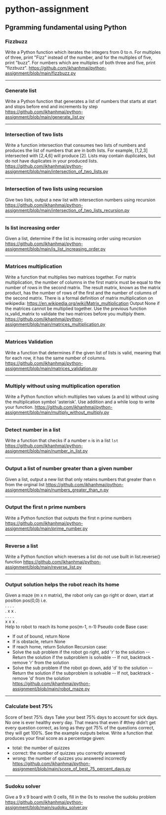 # python-assignment #

## Pgramming fundamental using Python ##

### Fizzbuzz
Write a Python function which iterates the integers from 0 to n. For multiples of three, print "Fizz"
instead of the number, and for the multiples of five, print "buzz". For numbers which are multiples
of both three and five, print "fizzbuzz".
https://github.com/ikhanhmai/python-assignment/blob/main/fizzbuzz.py

---
### Generate list
Write a Python function that generates a list of numbers that starts at start and stops before end
and increments by step
https://github.com/ikhanhmai/python-assignment/blob/main/generate_list.py

---
### Intersection of two lists
Write a function intersection that consumes two lists of numbers and produces the list of numbers
that are in both lists. For example, [1,2,3] intersected with [2,4,6] will produce [2].
Lists may contain duplicates, but do not have duplicates in your produced lists.
https://github.com/ikhanhmai/python-assignment/blob/main/intersection_of_two_lists.py

---
### Intersection of two lists using recursion
Give two lists, output a new list with intersection numbers using recursion
https://github.com/ikhanhmai/python-assignment/blob/main/intersection_of_two_lists_recursion.py

---
### Is list increasing order
Given a list, determine if the list is increasing order using recursion
https://github.com/ikhanhmai/python-assignment/blob/main/is_list_increasing_order.py

---
### Matrices multiplication
Write a function that multiplies two matrices together. For matrix multiplication, the number of
columns in the first matrix must be equal to the number of rows in the second matrix. The result
matrix, known as the matrix product, has the number of rows of the first and the number of
columns of the second matrix.
There is a formal definition of matrix multiplication on wikipedia: https://en.wikipedia.org/wiki/Matrix_multiplication
Output None if the matrices cannot be multiplied together. Use the previous function
is_valid_matrix to validate the two matrices before you multiply them.
https://github.com/ikhanhmai/python-assignment/blob/main/matrices_multiplication.py

---
### Matrices Validation
Write a function that determines if the given list of lists is valid, meaning that for each row, it has
the same number of columns.
https://github.com/ikhanhmai/python-assignment/blob/main/matrices_validation.py

---
### Multiply without using multiplication operation
Write a Python function which multiplies two values (a and b) without using the multiplication
symbol 'asterisk'. Use addition and a while loop to write your function.
https://github.com/ikhanhmai/python-assignment/blob/main/multiply_without_multiply.py

---
### Detect number in a list
Write a function that checks if a number `n` is in a list `lst`
https://github.com/ikhanhmai/python-assignment/blob/main/number_in_list.py

---
### Output a list of number greater than a given number 
Given a list, output a new list that only retains numbers that greater than n from the orginal list
https://github.com/ikhanhmai/python-assignment/blob/main/numbers_greater_than_n.py

---
### Output the first n prime numbers
Write a Python function that outputs the first n prime numbers
https://github.com/ikhanhmai/python-assignment/blob/main/prime_number.py

---
### Reverse a list
Write a Python function which reverses a list
do not use built in list.reverse() function
https://github.com/ikhanhmai/python-assignment/blob/main/reverse_list.py

---
### Output solution helps the robot reach its home
Given a maze (m x n matrix), the robot only can go right or down, start at position pos(0,0)
i.e.  
. . . .  
. x x .  
. . . .  
x x x .  
Help to robot to reach its home pos(m-1, n-1)
Pseudo code 
Base case:
- If out of bound, return None
- If is obstacle, return None 
- If reach home, return Solution 
Recursion case:
- Solve the sub problem if the robot go right, add 'r' to the solution
-- Return the solution if the subproblem is solvable
-- If not, backtrack - remove 'r' from the solution
- Solve the sub problem if the robot go down, add 'd' to the solution
-- Return the solution if the subproblem is solvable
-- If not, backtrack - remove 'd' from the solution  
https://github.com/ikhanhmai/python-assignment/blob/main/robot_maze.py

---
### Calculate best 75%
Score of best 75% days
Take your best 75% days to account for sick
days. No one is ever healthy every day. That means that even if #they didn’t get every question
correct, as long as they got 75% of the questions correct, they will get 100%. See the example
outputs below.
Write a function that produces your final score as a percentage given:
- total: the number of quizzes
- correct: the number of quizzes you correctly answered
- wrong: the number of quizzes you answered incorrectly  
https://github.com/ikhanhmai/python-assignment/blob/main/score_of_best_75_percent_days.py

---
### Sudoku solver 
Give a 9 x 9 board with 0 cells, fill in the 0s to resolve the sudoku problem  
https://github.com/ikhanhmai/python-assignment/blob/main/sudoku_solver.py

